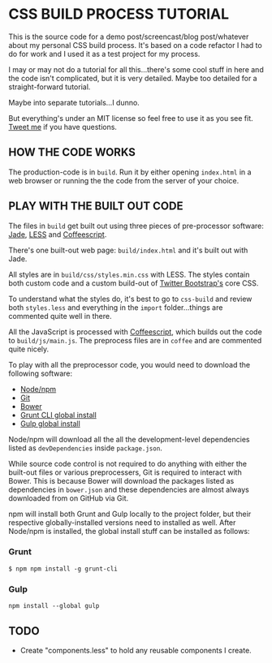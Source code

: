 # CSS BUILD PROCESS TUTORIAL

This is the source code for a demo post/screencast/blog post/whatever about my personal CSS build process. It's based on a code refactor I had to do for work and I used it as a test project for my process.

I may or may not do a tutorial for all this...there's some cool stuff in here and the code isn't complicated, but it is very detailed. Maybe too detailed for a straight-forward tutorial.

Maybe into separate tutorials...I dunno.

But everything's under an MIT license so feel free to use it as you see fit. [Tweet me](http://twitter.com/kaidez) if you have questions.

## HOW THE CODE WORKS
The production-code is in `build`. Run it by either opening `index.html` in a web browser or running the the code from the server of your choice.

## PLAY WITH THE BUILT OUT CODE
The files in `build` get built out using three pieces of pre-processor software: [Jade](http://jade-lang.com/), [LESS](http://lesscss.org/) and [Coffeescript](http://coffeescript.org/).

There's one built-out web page: `build/index.html` and it's built out with Jade.

All styles are in `build/css/styles.min.css` with LESS. The styles contain both custom code and a custom build-out of [Twitter Bootstrap's](http://getbootstrap.com/) core CSS.

To understand what the styles do, it's best to go to `css-build` and review both `styles.less` and everything in the `import` folder...things are commented quite well in there.

All the JavaScript is processed with [Coffeescript](http://coffeescript.org/), which builds out the code to `build/js/main.js`. The preprocess files are in `coffee` and are commented quite nicely.

To play with all the preprocessor code, you would need to download the following software:

* [Node/npm](http://nodejs.org/download/)
* [Git](http://git-scm.com/downloads)
* [Bower](http://bower.io)
* [Grunt CLI global install](http://gruntjs.com/getting-started)
* [Gulp global install](https://github.com/gulpjs/gulp/blob/master/docs/getting-started.md)

Node/npm will download all the all the development-level dependencies listed as `devDependencies` inside `package.json`.

While source code control is not required to do anything with either the built-out files or various preprocessers, Git is required to interact with Bower. This is because Bower will download the packages listed as dependencies in `bower.json` and these dependencies are almost always downloaded from on GitHub via Git.

npm will install both Grunt and Gulp locally to the project folder, but their respective globally-installed versions need to installed as well. After Node/npm is installed, the global install stuff can be installed as follows:

### Grunt
    $ npm npm install -g grunt-cli

### Gulp
    npm install --global gulp

## TODO

* Create "components.less" to hold any reusable components I create.
